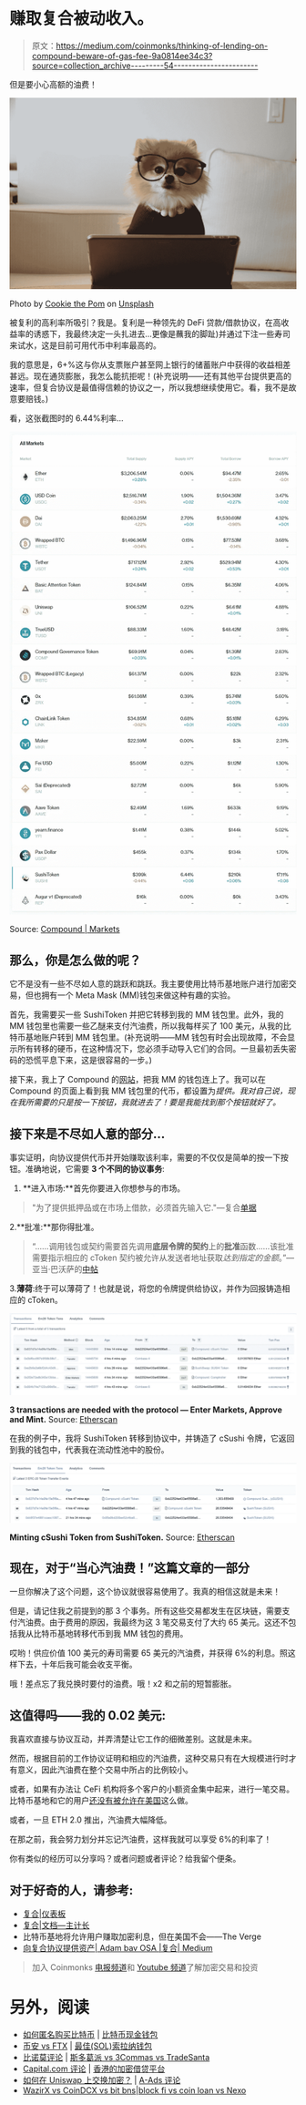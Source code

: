 # 赚取复合被动收入。

> 原文：<https://medium.com/coinmonks/thinking-of-lending-on-compound-beware-of-gas-fee-9a0814ee34c3?source=collection_archive---------54----------------------->

但是要小心高额的油费！

![](img/bea61557c4be713e8cb71846c0571834.png)

Photo by [Cookie the Pom](https://unsplash.com/@cookiethepom?utm_source=medium&utm_medium=referral) on [Unsplash](https://unsplash.com?utm_source=medium&utm_medium=referral)

被复利的高利率所吸引？我是。复利是一种领先的 DeFi 贷款/借款协议，在高收益率的诱惑下，我最终决定一头扎进去...更像是蘸我的脚趾)并通过下注一些寿司来试水，这是目前可用代币中利率最高的。

我的意思是，6+%这与你从支票账户甚至网上银行的储蓄账户中获得的收益相差甚远。现在通货膨胀，我怎么能抗拒呢！(补充说明——还有其他平台提供更高的速率，但复合协议是最值得信赖的协议之一，所以我想继续使用它。看，我不是故意要赔钱。)

看，这张截图时的 6.44%利率…

![](img/4bc42f6ab4326df2c4baded6f5c16369.png)

Source: [Compound | Markets](https://compound.finance/markets)

## 那么，你是怎么做的呢？

它不是没有一些不尽如人意的跳跃和跳跃。我主要使用比特币基地账户进行加密交易，但也拥有一个 Meta Mask (MM)钱包来做这种有趣的实验。

首先，我需要买一些 SushiToken 并把它转移到我的 MM 钱包里。此外，我的 MM 钱包里也需要一些乙醚来支付汽油费，所以我每样买了 100 美元，从我的比特币基地账户转到 MM 钱包里。(补充说明——MM 钱包有时会出现故障，不会显示所有转移的硬币，在这种情况下，您必须手动导入它们的合同。一旦最初丢失密码的恐慌平息下来，这是很容易的一步。)

接下来，我上了 Compound 的[网站](https://app.compound.finance/)，把我 MM 的钱包连上了。我可以在 Compound 的页面上看到我 MM 钱包里的代币，都设置为*提供。我对自己说，现在我所需要的只是按一下按钮，我就进去了！要是我能找到那个按钮就好了。*

## 接下来是不尽如人意的部分…

事实证明，向协议提供代币并开始赚取该利率，需要的不仅仅是简单的按一下按钮。准确地说，它需要 **3 个不同的协议事务**:

1.  **进入市场:**首先你要进入你想参与的市场。

> "为了提供抵押品或在市场上借款，必须首先输入它."—复合[单据](https://compound.finance/docs/comptroller#enter-markets)

2.**批准:**那你得批准。

> “……调用钱包或契约需要首先调用**底层令牌的契约**上的**批准**函数……该批准需要指示相应的 cToken 契约被允许从发送者地址获取*达到指定的金额*。”—亚当·巴沃萨的[中帖](/compound-finance/supplying-assets-to-the-compound-protocol-ec2cf5df5aa)

3.**薄荷**:终于可以薄荷了！也就是说，将您的令牌提供给协议，并作为回报铸造相应的 cToken。

![](img/ea3f707babdd0721fbd9f1ac6e2152fa.png)

**3 transactions are needed with the protocol — Enter Markets, Approve and Mint.** Source: [Etherscan](https://etherscan.io/address/0xb22524e433a45586e6c8821d0de9af3f0737548b)

在我的例子中，我将 SushiToken 转移到协议中，并铸造了 cSushi 令牌，它返回到我的钱包中，代表我在流动性池中的股份。

![](img/eb1de554862ebea7bf76bd898d4c0df7.png)

**Minting cSushi Token from SushiToken.** Source: [Etherscan](https://etherscan.io/address/0xb22524e433a45586e6c8821d0de9af3f0737548b#tokentxns)

## 现在，对于“当心汽油费！”这篇文章的一部分

一旦你解决了这个问题，这个协议就很容易使用了。我真的相信这就是未来！

但是，请记住我之前提到的那 3 个事务。所有这些交易都发生在区块链，需要支付汽油费。由于费用的原因，我最终为这 3 笔交易支付了大约 65 美元。这还不包括我从比特币基地转移代币到我 MM 钱包的费用。

哎哟！供应价值 100 美元的寿司需要 65 美元的汽油费，并获得 6%的利息。照这样下去，十年后我可能会收支平衡。

哦！差点忘了我兑换时要付的油费。哦！x2 和之前的短暂膨胀。

## 这值得吗——我的 0.02 美元:

我喜欢直接与协议互动，并弄清楚让它工作的细微差别。这就是未来。

然而，根据目前的工作协议证明和相应的汽油费，这种交易只有在大规模进行时才有意义，因此汽油费在整个交易中所占的比例较小。

或者，如果有办法让 CeFi 机构将多个客户的小额资金集中起来，进行一笔交易。比特币基地和它的用户[还没有被允许在美国](https://www.theverge.com/2021/12/9/22826888/coinbase-defi-interest-non-us-compound-lending-program#:~:text=Coinbase%20says%20that%20customers%20in,on%20that%20money%20from%20borrowers.)这么做。

或者，一旦 ETH 2.0 推出，汽油费大幅降低。

在那之前，我会努力划分并忘记汽油费，这样我就可以享受 6%的利率了！

你有类似的经历可以分享吗？或者问题或者评论？给我留个便条。

## 对于好奇的人，请参考:

*   [复合|仪表板](https://app.compound.finance/)
*   [复合|文档—主计长](https://compound.finance/docs/comptroller#enter-markets)
*   比特币基地将允许用户赚取加密利息，但在美国不会——The Verge
*   [向复合协议提供资产| Adam bav OSA |复合| Medium](/compound-finance/supplying-assets-to-the-compound-protocol-ec2cf5df5aa)

> 加入 Coinmonks [电报频道](https://t.me/coincodecap)和 [Youtube 频道](https://www.youtube.com/c/coinmonks/videos)了解加密交易和投资

# 另外，阅读

*   [如何匿名购买比特币](https://coincodecap.com/buy-bitcoin-anonymously) | [比特币现金钱包](https://coincodecap.com/bitcoin-cash-wallets)
*   [币安 vs FTX](https://coincodecap.com/binance-vs-ftx) | [最佳(SOL)索拉纳钱包](https://coincodecap.com/solana-wallets)
*   [比诺莫评论](https://coincodecap.com/binomo-review) | [斯多葛派 vs 3Commas vs TradeSanta](https://coincodecap.com/stoic-vs-3commas-vs-tradesanta)
*   [Capital.com 评论](https://coincodecap.com/capital-com-review) | [香港的加密借贷平台](https://coincodecap.com/crypto-lending-hong-kong)
*   [如何在 Uniswap 上交换加密？](https://coincodecap.com/swap-crypto-on-uniswap) | [A-Ads 评论](https://coincodecap.com/a-ads-review)
*   [WazirX vs CoinDCX vs bit bns](/coinmonks/wazirx-vs-coindcx-vs-bitbns-149f4f19a2f1)|[block fi vs coin loan vs Nexo](/coinmonks/blockfi-vs-coinloan-vs-nexo-cb624635230d)